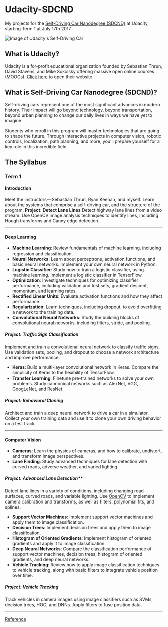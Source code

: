 # Udacity-SDCND
My projects for the [Self-Driving Car Nanodegree (SDCND)](https://www.udacity.com/drive) at Udacity, starting Term 1 at July 17th 2017.


![Image of Udacity's Self-Driving Car](https://cdn-images-1.medium.com/max/800/1*dRJ1tz6N3MqO1iCFzlhxZg.jpeg "Udacity's Self-Driving Car")

## What is Udacity?
Udacity is a for-profit educational organization founded by Sebastian Thrun, David Stavens, and Mike Sokolsky offering massive open online courses (MOOCs).
[Click here](https://www.udacity.com/) to open their website.

## What is Self-Driving Car Nanodegree (SDCND)?
Self-driving cars represent one of the most significant advances in modern history. Their impact will go beyond technology, beyond transportation, beyond urban planning to change our daily lives in ways we have yet to imagine.

Students who enroll in this program will master technologies that are going to shape the future. Through interactive projects in computer vision, robotic controls, localization, path planning, and more, you’ll prepare yourself for a key role in this incredible field.

## The Syllabus
### Term 1
#### Introduction

Meet the instructors — Sebastian Thrun, Ryan Keenan, and myself. Learn about the systems that comprise a self-driving car, and the structure of the program.
**Project: Detect Lane Lines**
Detect highway lane lines from a video stream. Use OpenCV image analysis techniques to identify lines, including Hough transforms and Canny edge detection.

---
#### Deep Learning
* **Machine Learning**: Review fundamentals of machine learning, including regression and classification.
* **Neural Networks**: Learn about perceptrons, activation functions, and basic neural networks. Implement your own neural network in Python.
* **Logistic Classifier**: Study how to train a logistic classifier, using machine learning. Implement a logistic classifier in TensorFlow.
* **Optimization**: Investigate techniques for optimizing classifier performance, including validation and test sets, gradient descent, momentum, and learning rates.
* **Rectified Linear Units**: Evaluate activation functions and how they affect performance.
* **Regularization**: Learn techniques, including dropout, to avoid overfitting a network to the training data.
* **Convolutional Neural Networks**: Study the building blocks of convolutional neural networks, including filters, stride, and pooling.

##### Project: Traffic Sign Classification
Implement and train a convolutional neural network to classify traffic signs. Use validation sets, pooling, and dropout to choose a network architecture and improve performance.
* **Keras**: Build a multi-layer convolutional network in Keras. Compare the simplicity of Keras to the flexibility of TensorFlow.
* **Transfer Learning**: Finetune pre-trained networks to solve your own problems. Study cannonical networks such as AlexNet, VGG, GoogLeNet, and ResNet.

##### Project: Behavioral Cloning
Architect and train a deep neural network to drive a car in a simulator. Collect your own training data and use it to clone your own driving behavior on a test track.

---
#### Computer Vision
* **Cameras**: Learn the physics of cameras, and how to calibrate, undistort, and transform image perspectives.
* **Lane Finding**: Study advanced techniques for lane detection with curved roads, adverse weather, and varied lighting.

##### Project: Advanced Lane Detection**
Detect lane lines in a variety of conditions, including changing road surfaces, curved roads, and variable lighting. Use [OpenCV](http://opencv.org/) to implement camera calibration and transforms, as well as filters, polynomial fits, and splines.
* **Support Vector Machines**: Implement support vector machines and apply them to image classification.
* **Decision Trees**: Implement decision trees and apply them to image classification.
* **Histogram of Oriented Gradients**: Implement histogram of oriented gradients and apply it to image classification.
* **Deep Neural Networks**: Compare the classification performance of support vector machines, decision trees, histogram of oriented gradients, and deep neural networks.
* **Vehicle Tracking**: Review how to apply image classification techniques to vehicle tracking, along with basic filters to integrate vehicle position over time.

##### Project: Vehicle Tracking
Track vehicles in camera images using image classifiers such as SVMs, decision trees, HOG, and DNNs. Apply filters to fuse position data.

---
[Reference](https://medium.com/self-driving-cars/term-1-in-depth-on-udacitys-self-driving-car-curriculum-ffcf46af0c08)
